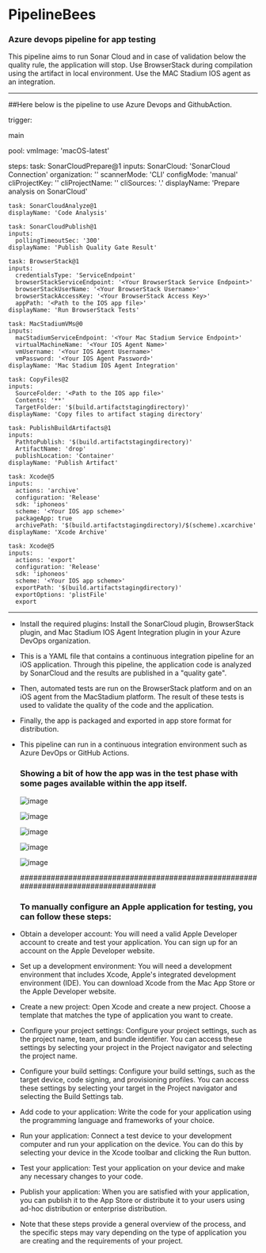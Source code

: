 # PipelineBees

### Azure devops pipeline for app testing

This pipeline aims to run Sonar Cloud and in case of validation below the quality rule, the application will stop.
Use BrowserStack during compilation using the artifact in local environment.
Use the MAC Stadium IOS agent as an integration.


-----------------------------------------------------------------------------------


##Here below is the pipeline to use Azure Devops and GithubAction.


  trigger:

  main

  pool:
    vmImage: 'macOS-latest'

  steps:
    task: SonarCloudPrepare@1
    inputs:
      SonarCloud: 'SonarCloud Connection'
      organization: '<Your SonarCloud Organization>'
      scannerMode: 'CLI'
      configMode: 'manual'
      cliProjectKey: '<Your SonarCloud Project Key>'
      cliProjectName: '<Your SonarCloud Project Name>'
      cliSources: '.'
    displayName: 'Prepare analysis on SonarCloud'

    task: SonarCloudAnalyze@1
    displayName: 'Code Analysis'

    task: SonarCloudPublish@1
    inputs:
      pollingTimeoutSec: '300'
    displayName: 'Publish Quality Gate Result'

    task: BrowserStack@1
    inputs:
      credentialsType: 'ServiceEndpoint'
      browserStackServiceEndpoint: '<Your BrowserStack Service Endpoint>'
      browserStackUserName: '<Your BrowserStack Username>'
      browserStackAccessKey: '<Your BrowserStack Access Key>'
      appPath: '<Path to the IOS app file>'
    displayName: 'Run BrowserStack Tests'

    task: MacStadiumVMs@0
    inputs:
      macStadiumServiceEndpoint: '<Your Mac Stadium Service Endpoint>'
      virtualMachineName: '<Your IOS Agent Name>'
      vmUsername: '<Your IOS Agent Username>'
      vmPassword: '<Your IOS Agent Password>'
    displayName: 'Mac Stadium IOS Agent Integration'

    task: CopyFiles@2
    inputs:
      SourceFolder: '<Path to the IOS app file>'
      Contents: '**'
      TargetFolder: '$(build.artifactstagingdirectory)'
    displayName: 'Copy files to artifact staging directory'

    task: PublishBuildArtifacts@1
    inputs:
      PathtoPublish: '$(build.artifactstagingdirectory)'
      ArtifactName: 'drop'
      publishLocation: 'Container'
    displayName: 'Publish Artifact'

    task: Xcode@5
    inputs:
      actions: 'archive'
      configuration: 'Release'
      sdk: 'iphoneos'
      scheme: '<Your IOS app scheme>'
      packageApp: true
      archivePath: '$(build.artifactstagingdirectory)/$(scheme).xcarchive'
    displayName: 'Xcode Archive'

    task: Xcode@5
    inputs:
      actions: 'export'
      configuration: 'Release'
      sdk: 'iphoneos'
      scheme: '<Your IOS app scheme>'
      exportPath: '$(build.artifactstagingdirectory)'
      exportOptions: 'plistFile'
      export


----------------------------------------------------------------------------------- 


- Install the required plugins: Install the SonarCloud plugin, BrowserStack plugin, and Mac Stadium IOS Agent Integration plugin in your Azure DevOps organization.

- This is a YAML file that contains a continuous integration pipeline for an iOS application. Through this pipeline, the application code is analyzed by SonarCloud and the results are published in a "quality gate".

- Then, automated tests are run on the BrowserStack platform and on an iOS agent from the MacStadium platform. The result of these tests is used to validate the quality of the code and the application.

- Finally, the app is packaged and exported in app store format for distribution.

- This pipeline can run in a continuous integration environment such as Azure DevOps or GitHub Actions.
  
  
   ### Showing a bit of how the app was in the test phase with some pages available within the app itself.
   
   
  
  ![image](https://user-images.githubusercontent.com/80284143/228021034-846819be-b593-4de7-a5e5-1985db43f44b.png)

  
  ![image](https://user-images.githubusercontent.com/80284143/228035498-c710397f-1ceb-45a3-b509-7c8dedb75f4a.png)

  
  ![image](https://user-images.githubusercontent.com/80284143/228035577-eb87204c-c411-4a79-9b16-1a381bb5ad93.png)

  
  ![image](https://user-images.githubusercontent.com/80284143/228035722-049ffd82-e112-4764-84ad-db3d8d485b76.png)

  
  ![image](https://user-images.githubusercontent.com/80284143/228035896-c5db2cb1-b165-4943-8753-1e9cd1f8dffd.png)
  
  
  #####################################################################################
  
  
  
  ### To manually configure an Apple application for testing, you can follow these steps:

- Obtain a developer account: You will need a valid Apple Developer account to create and test your application. You can sign up for an account on the Apple Developer website.
- Set up a development environment: You will need a development environment that includes Xcode, Apple's integrated development environment (IDE). You can download Xcode from the Mac App Store or the Apple Developer website.

- Create a new project: Open Xcode and create a new project. Choose a template that matches the type of application you want to create.

- Configure your project settings: Configure your project settings, such as the project name, team, and bundle identifier. You can access these settings by selecting your project in the Project navigator and selecting the project name.

- Configure your build settings: Configure your build settings, such as the target device, code signing, and provisioning profiles. You can access these settings by selecting your target in the Project navigator and selecting the Build Settings tab.

- Add code to your application: Write the code for your application using the programming language and frameworks of your choice.

- Run your application: Connect a test device to your development computer and run your application on the device. You can do this by selecting your device in the Xcode toolbar and clicking the Run button.

- Test your application: Test your application on your device and make any necessary changes to your code.

- Publish your application: When you are satisfied with your application, you can publish it to the App Store or distribute it to your users using ad-hoc distribution or enterprise distribution.

- Note that these steps provide a general overview of the process, and the specific steps may vary depending on the type of application you are creating and the requirements of your project.
  
  

  
  
  

